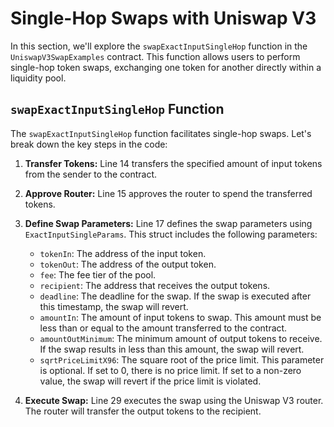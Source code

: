 # Single-Hop Swaps with Uniswap V3

In this section, we'll explore the `swapExactInputSingleHop` function in the `UniswapV3SwapExamples` contract. This function allows users to perform single-hop token swaps, exchanging one token for another directly within a liquidity pool.

## `swapExactInputSingleHop` Function

The `swapExactInputSingleHop` function facilitates single-hop swaps. Let's break down the key steps in the code:

1. **Transfer Tokens:**
    Line 14 transfers the specified amount of input tokens from the sender to the contract.

2. **Approve Router:**
    Line 15 approves the router to spend the transferred tokens.

3. **Define Swap Parameters:**
    Line 17 defines the swap parameters using `ExactInputSingleParams`. This struct includes the following parameters:
    - `tokenIn`: The address of the input token.
    - `tokenOut`: The address of the output token.
    - `fee`: The fee tier of the pool. 
    - `recipient`: The address that receives the output tokens.
    - `deadline`: The deadline for the swap. If the swap is executed after this timestamp, the swap will revert.
    - `amountIn`: The amount of input tokens to swap. This amount must be less than or equal to the amount transferred to the contract.
    - `amountOutMinimum`: The minimum amount of output tokens to receive. If the swap results in less than this amount, the swap will revert.
    - `sqrtPriceLimitX96`: The square root of the price limit. This parameter is optional. If set to 0, there is no price limit. If set to a non-zero value, the swap will revert if the price limit is violated.

4. **Execute Swap:**
    Line 29 executes the swap using the Uniswap V3 router. The router will transfer the output tokens to the recipient.


